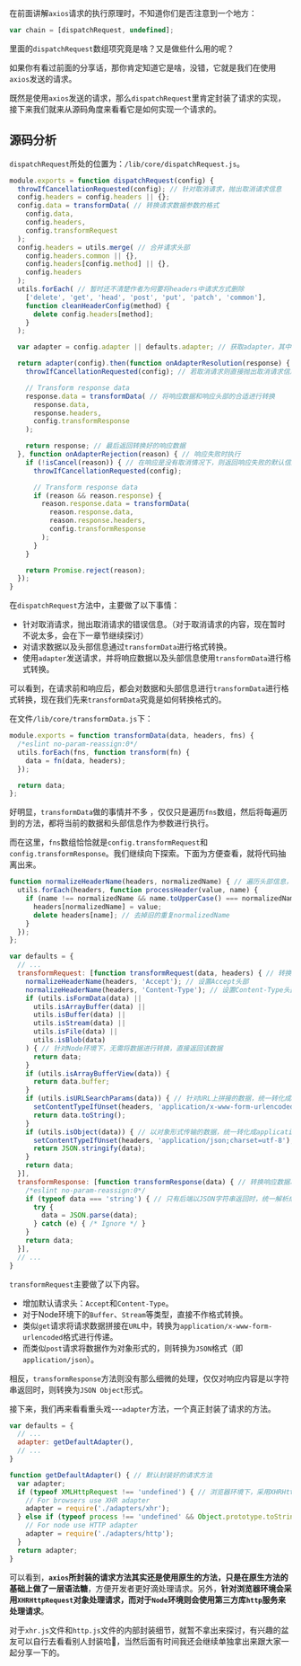 在前面讲解`axios`请求的执行原理时，不知道你们是否注意到一个地方：

```js
var chain = [dispatchRequest, undefined];
```

里面的`dispatchRequest`数组项究竟是啥？又是做些什么用的呢？

如果你有看过前面的分享话，那你肯定知道它是啥，没错，它就是我们在使用`axios`发送的请求。

既然是使用`axios`发送的请求，那么`dispatchRequest`里肯定封装了请求的实现，接下来我们就来从源码角度来看看它是如何实现一个请求的。



## 源码分析

`dispatchRequest`所处的位置为：`/lib/core/dispatchRequest.js`。

```js
module.exports = function dispatchRequest(config) {
  throwIfCancellationRequested(config); // 针对取消请求，抛出取消请求信息
  config.headers = config.headers || {};
  config.data = transformData( // 转换请求数据参数的格式
    config.data,
    config.headers,
    config.transformRequest
  );
  config.headers = utils.merge( // 合并请求头部
    config.headers.common || {},
    config.headers[config.method] || {},
    config.headers
  );
  utils.forEach( // 暂时还不清楚作者为何要将headers中请求方式删除
    ['delete', 'get', 'head', 'post', 'put', 'patch', 'common'],
    function cleanHeaderConfig(method) {
      delete config.headers[method];
    }
  );

  var adapter = config.adapter || defaults.adapter; // 获取adapter，其中adapter就是真正用于发送请求的封装方法

  return adapter(config).then(function onAdapterResolution(response) { // 发送请求
    throwIfCancellationRequested(config); // 若取消请求则直接抛出取消请求信息

    // Transform response data
    response.data = transformData( // 将响应数据和响应头部的合适进行转换
      response.data,
      response.headers,
      config.transformResponse
    );

    return response; // 最后返回转换好的响应数据
  }, function onAdapterRejection(reason) { // 响应失败时执行
    if (!isCancel(reason)) { // 在响应是没有取消情况下，则返回响应失败的默认信息
      throwIfCancellationRequested(config);

      // Transform response data
      if (reason && reason.response) {
        reason.response.data = transformData(
          reason.response.data,
          reason.response.headers,
          config.transformResponse
        );
      }
    }

    return Promise.reject(reason);
  });
}
```

在`dispatchRequest`方法中，主要做了以下事情：

- 针对取消请求，抛出取消请求的错误信息。（对于取消请求的内容，现在暂时不说太多，会在下一章节继续探讨）
- 对请求数据以及头部信息通过`transformData`进行格式转换。
- 使用`adapter`发送请求，并将响应数据以及头部信息使用`transformData`进行格式转换。

可以看到，在请求前和响应后，都会对数据和头部信息进行`transformData`进行格式转换，现在我们先来`transformData`究竟是如何转换格式的。

在文件`/lib/core/transformData.js`下：

```js
module.exports = function transformData(data, headers, fns) {
  /*eslint no-param-reassign:0*/
  utils.forEach(fns, function transform(fn) {
    data = fn(data, headers);
  });

  return data;
};
```

好明显，`transformData`做的事情并不多 ，仅仅只是遍历`fns`数组，然后将每遍历到的方法，都将当前的数据和头部信息作为参数进行执行。

而在这里，`fns`数组恰恰就是`config.transformRequest`和`config.transformResponse`。我们继续向下探索。下面为方便查看，就将代码抽离出来。

```js
function normalizeHeaderName(headers, normalizedName) { // 遍历头部信息，将normalizedName去重处理，并将新值进行填充
  utils.forEach(headers, function processHeader(value, name) {
    if (name !== normalizedName && name.toUpperCase() === normalizedName.toUpperCase()) { // 通过所有字母大写来判断normalizedName是否重复
      headers[normalizedName] = value;
      delete headers[name]; // 去掉旧的重复normalizedName
    }
  });
};

var defaults = {
  // ...
  transformRequest: [function transformRequest(data, headers) { // 转换请求数据以及头部信息
    normalizeHeaderName(headers, 'Accept'); // 设置Accept头部
    normalizeHeaderName(headers, 'Content-Type'); // 设置Content-Type头部
    if (utils.isFormData(data) ||
      utils.isArrayBuffer(data) ||
      utils.isBuffer(data) ||
      utils.isStream(data) ||
      utils.isFile(data) ||
      utils.isBlob(data)
    ) { // 针对Node环境下，无需将数据进行转换，直接返回该数据
      return data;
    }
    if (utils.isArrayBufferView(data)) {
      return data.buffer;
    }
    if (utils.isURLSearchParams(data)) { // 针对URL上拼接的数据，统一转化成application/x-www-form-urlencoded格式
      setContentTypeIfUnset(headers, 'application/x-www-form-urlencoded;charset=utf-8');
      return data.toString();
    }
    if (utils.isObject(data)) { // 以对象形式传输的数据，统一转化成application/json格式
      setContentTypeIfUnset(headers, 'application/json;charset=utf-8');
      return JSON.stringify(data);
    }
    return data;
  }],
  transformResponse: [function transformResponse(data) { // 转换响应数据以及头部信息
    /*eslint no-param-reassign:0*/
    if (typeof data === 'string') { // 只有后端以JSON字符串返回时，统一解析成对象形式，否则直接返回该数据
      try {
        data = JSON.parse(data);
      } catch (e) { /* Ignore */ }
    }
    return data;
  }],
  // ...
}
```

`transformRequest`主要做了以下内容。

- 增加默认请求头：`Accept`和`Content-Type`。
- 对于Node环境下的`Buffer`、`Stream`等类型，直接不作格式转换。
- 类似`get`请求将请求数据拼接在`URL`中，转换为`application/x-www-form-urlencoded`格式进行传递。
- 而类似`post`请求将数据作为对象形式的，则转换为`JSON`格式（即`application/json`）。

相反，`transformResponse`方法则没有那么细微的处理，仅仅对响应内容是以字符串返回时，则转换为`JSON Object`形式。

接下来，我们再来看看重头戏---`adapter`方法，一个真正封装了请求的方法。

```js
var defaults = {
  // ...
  adapter: getDefaultAdapter(),
  // ...
}

function getDefaultAdapter() { // 默认封装好的请求方法
  var adapter;
  if (typeof XMLHttpRequest !== 'undefined') { // 浏览器环境下，采用XHRHttpRequest对象发送请求
    // For browsers use XHR adapter
    adapter = require('./adapters/xhr');
  } else if (typeof process !== 'undefined' && Object.prototype.toString.call(process) === '[object process]') { // Node环境下，则采用http第三方库来发送请求
    // For node use HTTP adapter
    adapter = require('./adapters/http');
  }
  return adapter;
}
```

可以看到，**`axios`所封装的请求方法其实还是使用原生的方法，只是在原生方法的基础上做了一层语法糖**，方便开发者更好滴处理请求。另外，**针对浏览器环境会采用`XHRHttpRequest`对象处理请求，而对于`Node`环境则会使用第三方库`http`服务来处理请求**。

对于`xhr.js`文件和`http.js`文件的内部封装细节，就暂不拿出来探讨，有兴趣的盆友可以自行去看看别人封装哈🤔，当然后面有时间我还会继续单独拿出来跟大家一起分享一下的。















































